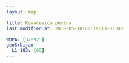```yaml
---
layout: map

title: Kovačevića pećina
last_modified_at: 2018-05-18T00:19:13+02:00

WDPA: [328925]
geoSrbija:
  L1_183: [65]
---
```


